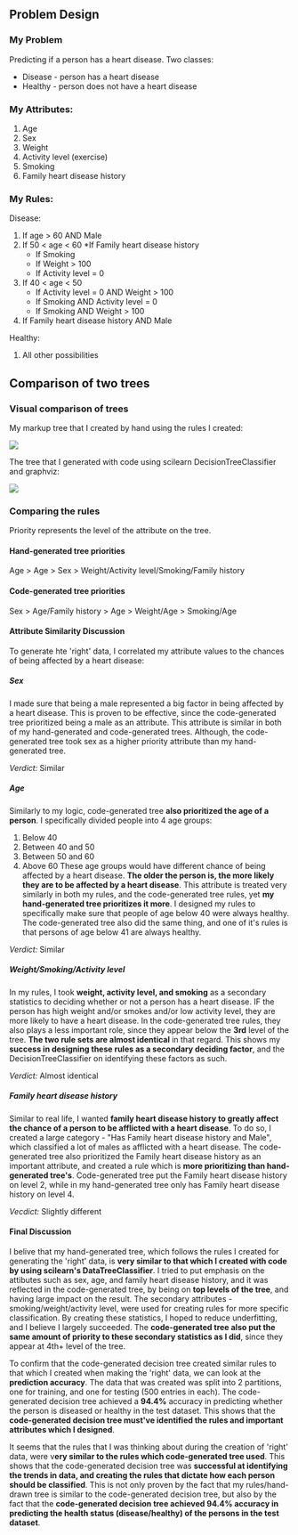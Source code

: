 ## Problem Design

### My Problem
Predicting if a person has a heart disease.
Two classes:
* Disease - person has a heart disease
* Healthy - person does not have a heart disease

### My Attributes:
1. Age
2. Sex
3. Weight
4. Activity level (exercise)
5. Smoking
6. Family heart disease history

### My Rules:
Disease:

1. If age > 60 AND Male
2. If 50 < age < 60
	*If Family heart disease history
	* If Smoking
	* If Weight > 100
	* If Activity level = 0
3. If 40 < age < 50
	* If Activity level = 0 AND Weight > 100
	* If Smoking AND Activity level = 0
	* If Smoking AND Weight > 100
4. If Family heart disease history AND Male

Healthy:

1. All other possibilities




## Comparison of two trees

### Visual comparison of trees
My markup tree that I created by hand using the rules I created:

![](https://github.com/nikitagalayda/FDA-Homework/blob/master/HW2/h_tree.png)

The tree that I generated with code using scilearn DecisionTreeClassifier and graphviz:

![](https://github.com/nikitagalayda/FDA-Homework/blob/master/HW2/h_tree_scilearn.png)

### Comparing the rules
Priority represents the level of the attribute on the tree.

#### Hand-generated tree priorities
Age > Age > Sex > Weight/Activity level/Smoking/Family history

#### Code-generated tree priorities
Sex > Age/Family history > Age > Weight/Age > Smoking/Age

#### Attribute Similarity Discussion
To generate hte 'right' data, I correlated my attribute values to the chances of being affected by a heart disease:

##### Sex
I made sure that being a male represented a big factor in being affected by a heart disease. This is proven to be effective, since the code-generated tree prioritized being a male as an attribute. This attribute is similar in both of my hand-generated and code-generated trees. Although, the code-generated tree took sex as a higher priority attribute than my hand-generated tree. 

*Verdict:* Similar

##### Age
Similarly to my logic, code-generated tree **also prioritized the age of a person**. I specifically divided people into 4 age groups:
1. Below 40
2. Between 40 and 50
3. Between 50 and 60
4. Above 60
These age groups would have different chance of being affected by a heart disease. **The older the person is, the more likely they are to be affected by a heart disease**. This attribute is treated very similarly in both my rules, and the code-generated tree rules, yet **my hand-generated tree prioritizes it more**.
I designed my rules to specifically make sure that people of age below 40 were always healthy. The code-generated tree also did the same thing, and one of it's rules is that persons of age below 41 are always healthy.

*Verdict:* Similar

##### Weight/Smoking/Activity level
In my rules, I took **weight, activity level, and smoking** as a secondary statistics to deciding whether or not a person has a heart disease. IF the person has high weight and/or smokes and/or low activity level, they are more likely to have a heart disease. In the code-generated tree rules, they also plays a less important role, since they appear below the **3rd** level of the tree. **The two rule sets are almost identical** in that regard. This shows my **success in designing these rules as a secondary deciding factor**, and the DecisionTreeClassifier on identifying these factors as such.

*Verdict:* Almost identical

##### Family heart disease history
Similar to real life, I wanted **family heart disease history to greatly affect the chance of a person to be afflicted with a heart disease**. To do so, I created a large category - "Has Family heart disease history and Male", which classified a lot of males as afflicted with a heart disease. The code-generated tree also prioritized the Family heart disease history as an important attribute, and created a rule which is **more prioritizing than hand-generated tree's**. Code-generated tree put the Family heart disease history on level 2, while in my hand-generated tree only has Family heart disease history on level 4. 

*Vecdict:* Slightly different

#### Final Discussion
I belive that my hand-generated tree, which follows the rules I created for generating the 'right' data, is **very similar to that which I created with code by using scilearn's DataTreeClassifier**. I tried to put emphasis on the attibutes such as sex, age, and family heart disease history, and it was reflected in the code-generated tree, by being on **top levels of the tree**, and having large impact on the result. The secondary attributes - smoking/weight/activity level, were used for creating rules for more specific classification. By creating these statistics, I hoped to reduce underfitting, and I believe I largely succeeded. The **code-generated tree also put the same amount of priority to these secondary statistics as I did**, since they appear at 4th+ level of the tree. 

To confirm that the code-generated decision tree created similar rules to that which I created when making the 'right' data, we can look at the **prediction accuracy**. The data that was created was split into 2 partitions, one for training, and one for testing (500 entries in each). The code-generated decision tree achieved a **94.4%** accuracy in predicting whether the person is diseased or healthy in the test dataset. This shows that the **code-generated decision tree must've identified the rules and important attributes which I designed**.

It seems that the rules that I was thinking about during the creation of 'right' data, were v**ery similar to the rules which code-generated tree used**. This shows that the code-generated decision tree was **successful at identifying the trends in data, and creating the rules that dictate how each person should be classified**. This is not only proven by the fact that my rules/hand-drawn tree is similar to the code-generated decision tree, but also by the fact that the **code-generated decision tree achieved 94.4% accuracy in predicting the health status (disease/healthy) of the persons in the test dataset**. 